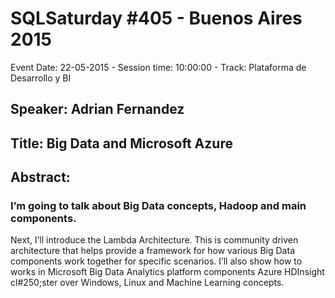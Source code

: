 # SQLSaturday #405 - Buenos Aires 2015
Event Date: 22-05-2015 - Session time: 10:00:00 - Track: Plataforma de Desarrollo y BI
## Speaker: Adrian Fernandez
## Title: Big Data and Microsoft Azure
## Abstract:
### I’m going to talk about Big Data concepts, Hadoop and main components.
Next, I’ll introduce the Lambda Architecture. This is community driven architecture that helps provide a framework for how various Big Data components work together for specific scenarios. 
I’ll also show how to works in Microsoft Big Data Analytics platform components Azure HDInsight cl#250;ster over Windows, Linux and Machine Learning concepts.
